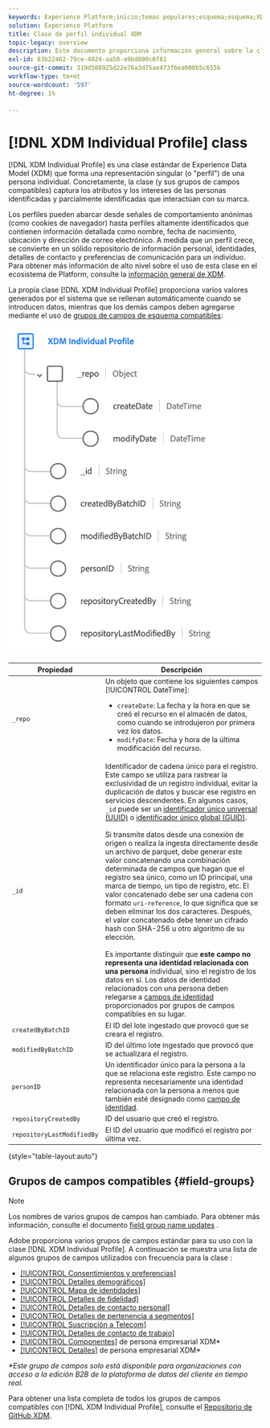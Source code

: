 ```yaml
---
keywords: Experience Platform;inicio;temas populares;esquema;esquema;XDM;perfil individual;campos;esquemas;esquemas;mapa de identidad;mapa de identidad;mapa de identidad;diseño de esquema;mapa;mapa;esquema de unión;unión
solution: Experience Platform
title: Clase de perfil individual XDM
topic-legacy: overview
description: Este documento proporciona información general sobre la clase XDM Individual Profile.
exl-id: 83b22462-79ce-4024-aa50-a9bd800c0f81
source-git-commit: 319d508925d22e76a3d75ae473f6ea000b5c655b
workflow-type: tm+mt
source-wordcount: '597'
ht-degree: 1%

---
```


# [!DNL XDM Individual Profile] class

[!DNL XDM Individual Profile] es una clase estándar de Experience Data Model (XDM) que forma una representación singular (o &quot;perfil&quot;) de una persona individual. Concretamente, la clase (y sus grupos de campos compatibles) captura los atributos y los intereses de las personas identificadas y parcialmente identificadas que interactúan con su marca.

Los perfiles pueden abarcar desde señales de comportamiento anónimas (como cookies de navegador) hasta perfiles altamente identificados que contienen información detallada como nombre, fecha de nacimiento, ubicación y dirección de correo electrónico. A medida que un perfil crece, se convierte en un sólido repositorio de información personal, identidades, detalles de contacto y preferencias de comunicación para un individuo. Para obtener más información de alto nivel sobre el uso de esta clase en el ecosistema de Platform, consulte la [información general de XDM](../home.md#data-behaviors).

La propia clase [!DNL XDM Individual Profile] proporciona varios valores generados por el sistema que se rellenan automáticamente cuando se introducen datos, mientras que los demás campos deben agregarse mediante el uso de [grupos de campos de esquema compatibles](#field-groups):

![](../images/classes/individual-profile.png)

| Propiedad | Descripción |
| --- | --- |
| `_repo` | Un objeto que contiene los siguientes campos [!UICONTROL DateTime]: <ul><li>`createDate`: La fecha y la hora en que se creó el recurso en el almacén de datos, como cuando se introdujeron por primera vez los datos.</li><li>`modifyDate`: Fecha y hora de la última modificación del recurso.</li></ul> |
| `_id` | Identificador de cadena único para el registro. Este campo se utiliza para rastrear la exclusividad de un registro individual, evitar la duplicación de datos y buscar ese registro en servicios descendentes. En algunos casos, `_id` puede ser un [identificador único universal (UUID)](https://tools.ietf.org/html/rfc4122) o [identificador único global (GUID)](https://docs.microsoft.com/en-us/dotnet/api/system.guid?view=net-5.0).<br><br>Si transmite datos desde una conexión de origen o realiza la ingesta directamente desde un archivo de parquet, debe generar este valor concatenando una combinación determinada de campos que hagan que el registro sea único, como un ID principal, una marca de tiempo, un tipo de registro, etc. El valor concatenado debe ser una cadena con formato `uri-reference`, lo que significa que se deben eliminar los dos caracteres. Después, el valor concatenado debe tener un cifrado hash con SHA-256 u otro algoritmo de su elección.<br><br>Es importante distinguir que  **este campo no representa una identidad relacionada con una persona** individual, sino el registro de los datos en sí. Los datos de identidad relacionados con una persona deben relegarse a [campos de identidad](../schema/composition.md#identity) proporcionados por grupos de campos compatibles en su lugar. |
| `createdByBatchID` | El ID del lote ingestado que provocó que se creara el registro. |
| `modifiedByBatchID` | ID del último lote ingestado que provocó que se actualizara el registro. |
| `personID` | Un identificador único para la persona a la que se relaciona este registro. Este campo no representa necesariamente una identidad relacionada con la persona a menos que también esté designado como [campo de identidad](../schema/composition.md#identity). |
| `repositoryCreatedBy` | ID del usuario que creó el registro. |
| `repositoryLastModifiedBy` | El ID del usuario que modificó el registro por última vez. |

{style=&quot;table-layout:auto&quot;}

## Grupos de campos compatibles {#field-groups}

>[!NOTE]
>
>Los nombres de varios grupos de campos han cambiado. Para obtener más información, consulte el documento [field group name updates](../field-groups/name-updates.md) .

Adobe proporciona varios grupos de campos estándar para su uso con la clase [!DNL XDM Individual Profile]. A continuación se muestra una lista de algunos grupos de campos utilizados con frecuencia para la clase :

* [[!UICONTROL Consentimientos y preferencias]](../field-groups/profile/consents.md)
* [[!UICONTROL Detalles demográficos]](../field-groups/profile/demographic-details.md)
* [[!UICONTROL Mapa de identidades]](../field-groups/profile/identitymap.md)
* [[!UICONTROL Detalles de fidelidad]](../field-groups/profile/loyalty-details.md)
* [[!UICONTROL Detalles de contacto personal]](../field-groups/profile/personal-contact-details.md)
* [[!UICONTROL Detalles de pertenencia a segmentos]](../field-groups/profile/segmentation.md)
* [[!UICONTROL Suscripción a Telecom]](../field-groups/profile/telecom-subscription.md)
* [[!UICONTROL Detalles de contacto de trabajo]](../field-groups/profile/work-contact-details.md)
* [[!UICONTROL Componentes]](../field-groups/profile/business-person-components.md) de persona empresarial XDM\*
* [[!UICONTROL Detalles]](../field-groups/profile/business-person-details.md) de persona empresarial XDM\*

*\*Este grupo de campos solo está disponible para organizaciones con acceso a la edición B2B de la plataforma de datos del cliente en tiempo real.*

Para obtener una lista completa de todos los grupos de campos compatibles con [!DNL XDM Individual Profile], consulte el [Repositorio de GitHub XDM](https://github.com/adobe/xdm/tree/master/components/fieldgroups/profile).
